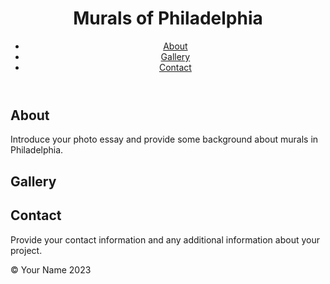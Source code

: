 <!DOCTYPE html>
<html lang="en">
<head>
    <meta charset="UTF-8">
    <title>Murals of Philadelphia</title>
    <link rel="stylesheet" href="style.css">
</head>
<body>
    <header>
        <h1>Murals of Philadelphia</h1>
        <nav>
            <ul>
                <li><a href="#about">About</a></li>
                <li><a href="#gallery">Gallery</a></li>
                <li><a href="#contact">Contact</a></li>
            </ul>
        </nav>
    </header>
    <main>
        <section id="about">
            <h2>About</h2>
            <p>Introduce your photo essay and provide some background about murals in Philadelphia.</p>
        </section>
        <section id="gallery">
            <h2>Gallery</h2>
            <div class="gallery-container">
                <!-- Add your photos and captions here -->
            </div>
        </section>
        <section id="contact">
            <h2>Contact</h2>
            <p>Provide your contact information and any additional information about your project.</p>
        </section>
    </main>
    <footer>
        <p>&copy; Your Name 2023</p>
    </footer>
</body>
</html>

